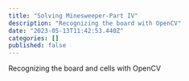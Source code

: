 ```yaml
---
title: "Solving Minesweeper-Part IV"
description: "Recognizing the board with OpenCV"
date: "2023-05-13T11:42:53.440Z"
categories: []
published: false
---
```


Recognizing the board and cells with OpenCV
